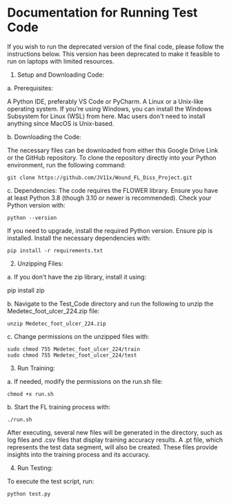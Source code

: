 # Documentation for Running Test Code

If you wish to run the deprecated version of the final code, please follow the instructions below. This version has been deprecated to make it feasible to run on laptops with limited resources.

1. Setup and Downloading Code:

a. Prerequisites:

A Python IDE, preferably VS Code or PyCharm.
A Linux or a Unix-like operating system. If you're using Windows, you can install the Windows Subsystem for Linux (WSL) from here. Mac users don't need to install anything since MacOS is Unix-based.

b. Downloading the Code:

The necessary files can be downloaded from either this Google Drive Link or the GitHub repository.
To clone the repository directly into your Python environment, run the following command:

    git clone https://github.com/JV11x/Wound_FL_Diss_Project.git

c. Dependencies:
The code requires the FLOWER library. Ensure you have at least Python 3.8 (though 3.10 or newer is recommended). Check your Python version with:
    
    python --version

If you need to upgrade, install the required Python version.
Ensure pip is installed. Install the necessary dependencies with:

    pip install -r requirements.txt

2. Unzipping Files:

a. If you don't have the zip library, install it using:

pip install zip

b. Navigate to the Test_Code directory and run the following to unzip the Medetec_foot_ulcer_224.zip file:
    
    unzip Medetec_foot_ulcer_224.zip

c. Change permissions on the unzipped files with:
    
    sudo chmod 755 Medetec_foot_ulcer_224/train 
    sudo chmod 755 Medetec_foot_ulcer_224/test

3. Run Training:

a. If needed, modify the permissions on the run.sh file:
    
    chmod +x run.sh

b. Start the FL training process with:
    
    ./run.sh

After executing, several new files will be generated in the directory, such as log files and .csv files that display training accuracy results. A .pt file, which represents the test data segment, will also be created. These files provide insights into the training process and its accuracy.

4. Run Testing:

To execute the test script, run:

    python test.py
